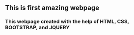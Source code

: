 ## This is first amazing webpage
### This webpage created with the help of HTML, CSS, BOOTSTRAP, and JQUERY
